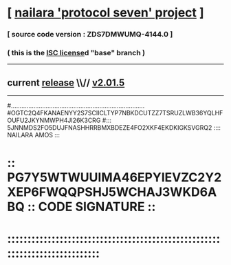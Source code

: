 
# [ [nailara 'protocol seven' project](http://nailara.network/) ]

### [ source code version : ZDS7DMWUMQ-4144.0 ]

### ( this is the [ISC license](license)d "base" branch )
---
## current [release](https://github.com/nailara-technologies/protocol-7/releases) \\\\// [v2.01.5](https://github.com/nailara-technologies/protocol-7/releases/tag/v2.01.5)
---

#.............................................................................
#OGTC2Q4FKANAENYY2S7SCIICLTYP7NBKDCUTZZ7TSRUZLWB36YQLHFOUFU2JKYNMWPH4JI26K3CRG
#::: 5JNNMDS2FO5DUJFNASHHRRBMXBDEZE4FO2XKF4EKDKIGKSVGRQ2 :::: NAILARA AMOS :::
# :: PG7Y5WTWUUIMA46EPYIEVZC2Y2XEP6FWQQPSHJ5WCHAJ3WKD6ABQ :: CODE SIGNATURE ::
# ::::::::::::::::::::::::::::::::::::::::::::::::::::::::::::::::::::::::::::

